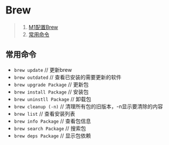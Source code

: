 # Brew
>1. [M1配置Brew](https://zhuanlan.zhihu.com/p/372576355 "brew")
>2. [常用命令](https://blog.csdn.net/ace15824843202/article/details/115347348 "brew")

## 常用命令
+ `brew update`	// 更新brew
+ `brew outdated`	// 查看已安装的需要更新的软件
+ `brew upgrade Package`	// 更新包
+ `brew install Package`	// 安装包
+ `brew uninstll Package`	// 卸载包
+ `brew cleanup (-n)`	// 清理所有包的旧版本，-n显示要清除的内容
+ `brew list`	// 查看安装列表
+ `brew info Package`	// 查看包信息
+ `brew search Package`	// 搜索包
+ `brew deps Package`	// 显示包依赖